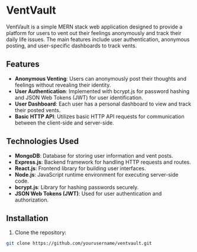 
# VentVault

VentVault is a simple MERN stack web application designed to provide a platform for users to vent out their feelings anonymously and track their daily life issues. The main features include user authentication, anonymous posting, and user-specific dashboards to track vents.

## Features

- **Anonymous Venting**: Users can anonymously post their thoughts and feelings without revealing their identity.
- **User Authentication**: Implemented with bcrypt.js for password hashing and JSON Web Tokens (JWT) for user identification.
- **User Dashboard**: Each user has a personal dashboard to view and track their posted vents.
- **Basic HTTP API**: Utilizes basic HTTP API requests for communication between the client-side and server-side.

## Technologies Used

- **MongoDB**: Database for storing user information and vent posts.
- **Express.js**: Backend framework for handling HTTP requests and routes.
- **React.js**: Frontend library for building user interfaces.
- **Node.js**: JavaScript runtime environment for executing server-side code.
- **bcrypt.js**: Library for hashing passwords securely.
- **JSON Web Tokens (JWT)**: Used for user authentication and authorization.

## Installation

1. Clone the repository:

```bash
git clone https://github.com/yourusername/ventvault.git
